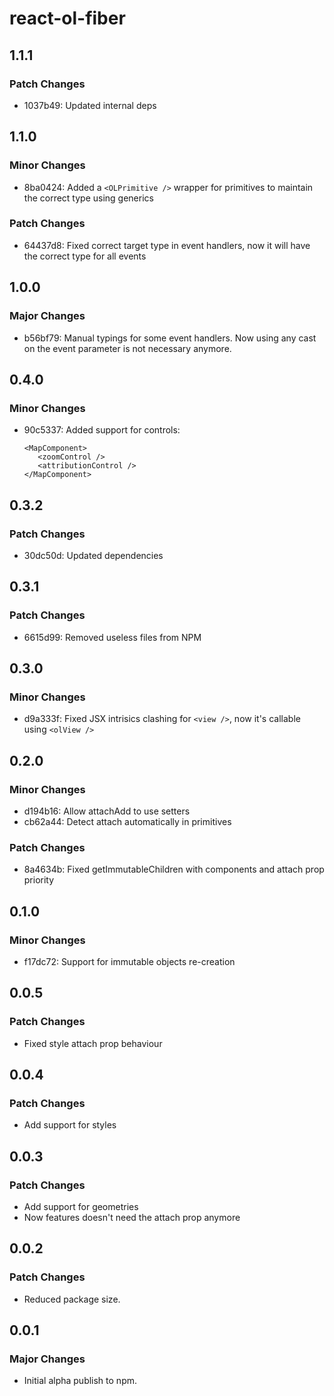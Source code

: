 # react-ol-fiber

## 1.1.1

### Patch Changes

- 1037b49: Updated internal deps

## 1.1.0

### Minor Changes

- 8ba0424: Added a `<OLPrimitive />` wrapper for primitives to maintain the correct type using generics

### Patch Changes

- 64437d8: Fixed correct target type in event handlers, now it will have the correct type for all events

## 1.0.0

### Major Changes

- b56bf79: Manual typings for some event handlers. Now using any cast on the event parameter is not necessary anymore.

## 0.4.0

### Minor Changes

- 90c5337: Added support for controls:

  ```
  <MapComponent>
     <zoomControl />
     <attributionControl />
  </MapComponent>
  ```

## 0.3.2

### Patch Changes

- 30dc50d: Updated dependencies

## 0.3.1

### Patch Changes

- 6615d99: Removed useless files from NPM

## 0.3.0

### Minor Changes

- d9a333f: Fixed JSX intrisics clashing for `<view />`, now it's callable using `<olView />`

## 0.2.0

### Minor Changes

- d194b16: Allow attachAdd to use setters
- cb62a44: Detect attach automatically in primitives

### Patch Changes

- 8a4634b: Fixed getImmutableChildren with components and attach prop priority

## 0.1.0

### Minor Changes

- f17dc72: Support for immutable objects re-creation

## 0.0.5

### Patch Changes

- Fixed style attach prop behaviour

## 0.0.4

### Patch Changes

- Add support for styles

## 0.0.3

### Patch Changes

- Add support for geometries
- Now features doesn't need the attach prop anymore

## 0.0.2

### Patch Changes

- Reduced package size.

## 0.0.1

### Major Changes

- Initial alpha publish to npm.
